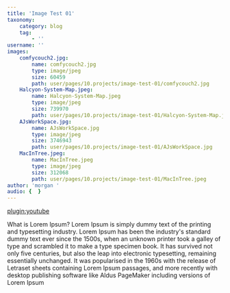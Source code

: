 ```yaml
---
title: 'Image Test 01'
taxonomy:
    category: blog
    tag:
        - ''
username: ''
images:
    comfycouch2.jpg:
        name: comfycouch2.jpg
        type: image/jpeg
        size: 60459
        path: user/pages/10.projects/image-test-01/comfycouch2.jpg
    Halcyon-System-Map.jpeg:
        name: Halcyon-System-Map.jpeg
        type: image/jpeg
        size: 739970
        path: user/pages/10.projects/image-test-01/Halcyon-System-Map.jpeg
    AJsWorkSpace.jpg:
        name: AJsWorkSpace.jpg
        type: image/jpeg
        size: 3746943
        path: user/pages/10.projects/image-test-01/AJsWorkSpace.jpg
    MacInTree.jpeg:
        name: MacInTree.jpeg
        type: image/jpeg
        size: 312068
        path: user/pages/10.projects/image-test-01/MacInTree.jpeg
author: 'morgan '
audio: {  }
---
```


[plugin:youtube](https://www.youtube.com/watch?v=BK8guP9ov2U)


What is Lorem Ipsum?
Lorem Ipsum is simply dummy text of the printing and typesetting industry. Lorem Ipsum has been the industry's standard dummy text ever since the 1500s, when an unknown printer took a galley of type and scrambled it to make a type specimen book. It has survived not only five centuries, but also the leap into electronic typesetting, remaining essentially unchanged. It was popularised in the 1960s with the release of Letraset sheets containing Lorem Ipsum passages, and more recently with desktop publishing software like Aldus PageMaker including versions of Lorem Ipsum